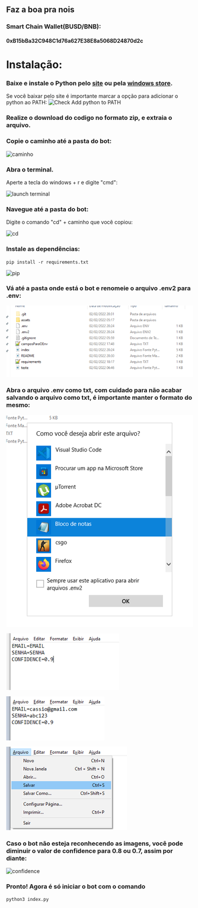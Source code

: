 ## Faz a boa pra nois

### Smart Chain Wallet(BUSD/BNB):

#### 0xB15bBa32C948C1d76a627E38E8a5068D24870d2c

# Instalação:

### Baixe e instale o Python pelo [site](https://www.python.org/downloads/) ou pela [windows store](https://www.microsoft.com/p/python-37/9nj46sx7x90p?activetab=pivot:overviewtab).

Se você baixar pelo site é importante marcar a opção para adicionar o
python ao PATH:
![Check Add python to PATH](https://github.com/mpcabete/bombcrypto-bot/raw/ee1b3890e67bc30e372359db9ae3feebc9c928d8/readme-images/path.png)

### Realize o download do codigo no formato zip, e extraia o arquivo.

### Copie o caminho até a pasta do bot:

![caminho](https://github.com/mpcabete/bombcrypto-bot/raw/main/readme-images/address.png)

### Abra o terminal.

Aperte a tecla do windows + r e digite "cmd":

![launch terminal](https://github.com/mpcabete/bombcrypto-bot/raw/main/readme-images/cmd.png)

### Navegue até a pasta do bot:

Digite o comando "cd" + caminho que você copiou:

![cd](https://github.com/mpcabete/bombcrypto-bot/raw/main/readme-images/cd.png)

### Instale as dependências:

```
pip install -r requirements.txt
```

![pip](https://github.com/mpcabete/bombcrypto-bot/raw/main/readme-images/pip.png)

### Vá até a pasta onde está o bot e renomeie o arquivo .env2 para .env:

![env2](assets/readme/env2.png)

### Abra o arquivo .env como txt, com cuidado para não acabar salvando o arquivo como txt, é importante manter o formato do mesmo:

![blocoDeNotas](assets/readme/blocoDeNotas.png)

![blocoDeNotasAberto](assets/readme/blocoDeNotasAberto.png)

![blocoDeNotasAbertoSubstituido](assets/readme/blocoDeNotasAbertoSubstituido.png)

![blocoDeNotasAbertoSubstituidoSalvar](assets/readme/blocoDeNotasAbertoSubstituidoSalvar.png)

### Caso o bot não esteja reconhecendo as imagens, você pode diminuir o valor de confidence para 0.8 ou 0.7, assim por diante:

![confidence](assets/readme/confirm.png)

### Pronto! Agora é só iniciar o bot com o comando

```
python3 index.py
```
